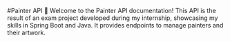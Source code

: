 #Painter API 🎨
Welcome to the Painter API documentation! This API is the result of an exam project developed during my internship, showcasing my skills in Spring Boot and Java. It provides endpoints to manage painters and their artwork.
